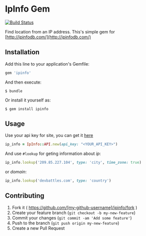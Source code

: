 # IpInfo Gem

[![Build Status](https://travis-ci.org/max-si-m/ip_info.svg?branch=master)](https://travis-ci.org/max-si-m/ip_info)

Find location from an IP address. 
This's simple gem for [http://ipinfodb.com/](http://ipinfodb.com/)

## Installation

Add this line to your application's Gemfile:

```ruby
gem 'ipinfo'
```

And then execute:

    $ bundle

Or install it yourself as:

    $ gem install ipinfo

## Usage
Use your api key for site, you can get it [here](http://ipinfodb.com/account.php)
```ruby
ip_info = IpInfo::API.new(api_key: "<YOUR_API_KEY>")
```
And use `#lookup` for geting information about *ip*:

```ruby
ip_info.lookup('209.85.227.104', type: 'city', time_zone: true)
```
or *domain*:

```ruby
ip_info.lookup('devbattles.com', type: 'country')
```


## Contributing

1. Fork it ( https://github.com/[my-github-username]/ipinfo/fork )
2. Create your feature branch (`git checkout -b my-new-feature`)
3. Commit your changes (`git commit -am 'Add some feature'`)
4. Push to the branch (`git push origin my-new-feature`)
5. Create a new Pull Request
